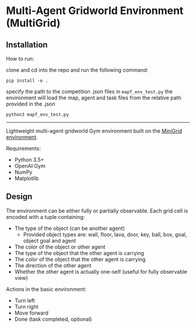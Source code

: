 # Multi-Agent Gridworld Environment (MultiGrid)

## Installation
How to run:

clone and cd into the repo and run the following command:
```
pip install -e .
```

specify the path to the competition .json files in `mapf_env_test.py`
the environment will load the map, agent and task files from the relative path provided in the .json

```
python3 mapf_env_test.py
```

----------------------------

Lightweight multi-agent gridworld Gym environment built on the [MiniGrid environment](https://github.com/maximecb/gym-minigrid). 

Requirements:
- Python 3.5+
- OpenAI Gym
- NumPy
- Matplotlib

## Design

The environment can be either fully or partially observable. Each grid cell is encoded with a tuple containing:
- The type of the object (can be another agent)
  - Provided object types are: wall, floor, lava, door, key, ball, box, goal, object goal and agent
- The color of the object or other agent
- The type of the object that the other agent is carrying
- The color of the object that the other agent is carrying
- The direction of the other agent 
- Whether the other agent is actually one-self (useful for fully observable view)

Actions in the basic environment:
- Turn left
- Turn right
- Move forward
- Done (task completed, optional)

